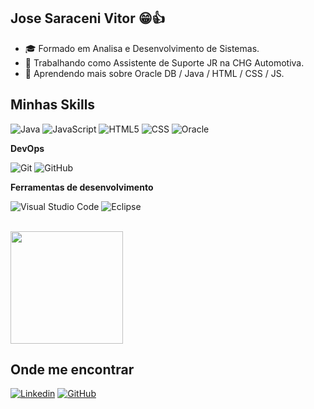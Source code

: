 
## Jose Saraceni Vitor 😁👍

- 🎓 Formado em Analisa e Desenvolvimento de Sistemas.
- 💼 Trabalhando como Assistente de Suporte JR na CHG Automotiva.
- 🌱 Aprendendo mais sobre Oracle DB / Java / HTML / CSS / JS.

## Minhas Skills

![Java](https://img.shields.io/badge/-Java-333333?style=flat&logo=Java&logoColor=007396)
![JavaScript](https://img.shields.io/badge/-JavaScript-333333?style=flat&logo=javascript)
![HTML5](https://img.shields.io/badge/-HTML5-333333?style=flat&logo=HTML5)
![CSS](https://img.shields.io/badge/-CSS-333333?style=flat&logo=CSS3&logoColor=1572B6)
![Oracle](https://img.shields.io/badge/Oracle-F80000?style=flat&logo=Oracle&logoColor=white)

**DevOps**

![Git](https://img.shields.io/badge/-Git-333333?style=flat&logo=git)
![GitHub](https://img.shields.io/badge/-GitHub-333333?style=flat&logo=github)

**Ferramentas de desenvolvimento**

![Visual Studio Code](https://img.shields.io/badge/-Visual%20Studio%20Code-333333?style=flat&logo=visual-studio-code&logoColor=007ACC)
![Eclipse](https://img.shields.io/badge/-Eclipse-333333?style=flat&logo=eclipse-ide&logoColor=2C2255)

<br/>

<a href="https://github.com/JoseSaraceni" title="Perfil do Jose">
  <img height="180em" src="https://github-readme-stats.vercel.app/api?username=JoseSaraceni&theme=dracula&show_icons=true" />
</a>

## Onde me encontrar

[![Linkedin](https://img.shields.io/badge/-username-blue?style=flat-square&logo=Linkedin&logoColor=white&link=https://www.linkedin.com/in/jos%C3%A9-saraceni-vitor-66170122b/?original_referer=https%3A%2F%2Fgithub.com%2FJoseSaraceni)](https://www.linkedin.com/in/jos%C3%A9-saraceni-vitor-66170122b/?original_referer=https%3A%2F%2Fgithub.com%2FJoseSaraceni)
[![GitHub](https://img.shields.io/github/followers/iuricode?label=follow&style=social)]([LINK-DO-SEU-GITHUB](https://github.com/JoseSaraceni))
